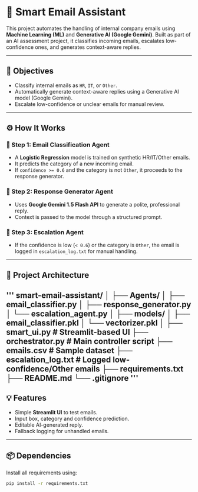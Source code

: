 # 📧 Smart Email Assistant

This project automates the handling of internal company emails using **Machine Learning (ML)** and **Generative AI (Google Gemini)**. Built as part of an AI assessment project, it classifies incoming emails, escalates low-confidence ones, and generates context-aware replies.

---

## 🎯 Objectives

- Classify internal emails as `HR`, `IT`, or `Other`.
- Automatically generate context-aware replies using a Generative AI model (Google Gemini).
- Escalate low-confidence or unclear emails for manual review.

---

## ⚙️ How It Works

### 🔹 Step 1: Email Classification Agent
- A **Logistic Regression** model is trained on synthetic HR/IT/Other emails.
- It predicts the category of a new incoming email.
- If `confidence >= 0.6` and the category is not `Other`, it proceeds to the response generator.

### 🔹 Step 2: Response Generator Agent
- Uses **Google Gemini 1.5 Flash API** to generate a polite, professional reply.
- Context is passed to the model through a structured prompt.

### 🔹 Step 3: Escalation Agent
- If the confidence is low (`< 0.6`) or the category is `Other`, the email is logged in `escalation_log.txt` for manual handling.

---

## 🧱 Project Architecture
'''
smart-email-assistant/
│
├── Agents/
│   ├── email_classifier.py
│   ├── response_generator.py
│   └── escalation_agent.py
│
├── models/
│   ├── email_classifier.pkl
│   └── vectorizer.pkl
│
├── smart_ui.py           # Streamlit-based UI
├── orchestrator.py       # Main controller script
├── emails.csv            # Sample dataset
├── escalation_log.txt    # Logged low-confidence/Other emails
├── requirements.txt
├── README.md
└── .gitignore
'''
---
## 💡 Features

- Simple **Streamlit UI** to test emails.
- Input box, category and confidence prediction.
- Editable AI-generated reply.
- Fallback logging for unhandled emails.

---

## 📦 Dependencies

Install all requirements using:

```bash
pip install -r requirements.txt

